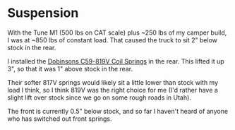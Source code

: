 # Suspension

With the Tune M1 (500 lbs on CAT scale) plus ~250 lbs of my camper build, I was at ~850 lbs of constant load. That caused the truck to sit 2" below stock in the rear.

I installed the [Dobinsons C59-819V Coil Springs](https://dobinsonusa.com/products/dobinsons-rear-coils-for-toyota-landcruiser-300-series-c59-819v-c59-819v/) in the rear. This lifted it up 3", so that it was 1" above stock in the rear.

Their softer 817V springs would likely sit a little lower than stock with my load I think, so I think 819V was the right choice for me (I'd rather have a slight lift over stock since we go on some rough roads in Utah).

The front is currently 0.5" below stock, and so far I haven't heard of anyone who has switched out front springs.